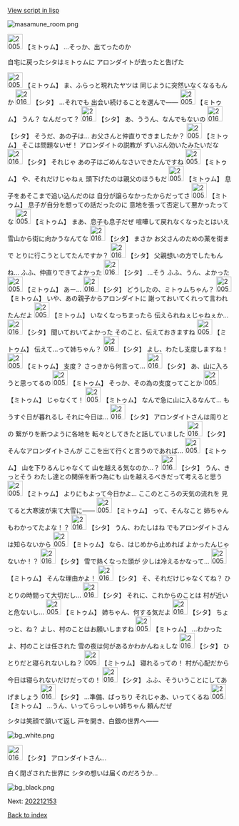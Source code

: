 [View script in lisp](../scripts/202212151.txt)

![masamune_room.png](../images/backgrounds/masamune_room.png)

<img src="../images/units/200531.png" alt="200531.png" height="34"/>
【ミトゥム】
…そっか、出てったのか

自宅に戻ったシタはミトゥムに
アロンダイトが去ったと告げた

<img src="../images/units/200531.png" alt="200531.png" height="34"/>
【ミトゥム】
ま、ふらっと現れたヤツは
同じように突然いなくなるもんか

<img src="../images/units/201621.png" alt="201621.png" height="34"/>
【シタ】
…それでも
出会い続けることを選んで――

<img src="../images/units/200531.png" alt="200531.png" height="34"/>
【ミトゥム】
うん？
なんだって？

<img src="../images/units/201621.png" alt="201621.png" height="34"/>
【シタ】
あ、ううん、なんでもないの

<img src="../images/units/201621.png" alt="201621.png" height="34"/>
【シタ】
そうだ、あの子は…
お父さんと仲直りできましたか？

<img src="../images/units/200531.png" alt="200531.png" height="34"/>
【ミトゥム】
そこは問題ないぜ！
アロンダイトの説教が
ずいぶん効いたみたいだな

<img src="../images/units/201621.png" alt="201621.png" height="34"/>
【シタ】
それじゃ
あの子はごめんなさいできたんですね

<img src="../images/units/200531.png" alt="200531.png" height="34"/>
【ミトゥム】
や、それだけじゃねぇ
頭下げたのは親父のほうもだ

<img src="../images/units/200531.png" alt="200531.png" height="34"/>
【ミトゥム】
息子をあそこまで追い込んだのは
自分が譲らなかったからだってさ

<img src="../images/units/200531.png" alt="200531.png" height="34"/>
【ミトゥム】
息子が自分を想っての話だったのに
意地を張って否定して悪かったってな

<img src="../images/units/200531.png" alt="200531.png" height="34"/>
【ミトゥム】
まあ、息子も息子だぜ
喧嘩して戻れなくなったとはいえ
雪山から街に向かうなんてな

<img src="../images/units/201621.png" alt="201621.png" height="34"/>
【シタ】
まさか
お父さんのための薬を街まで
とりに行こうとしてたんですか？

<img src="../images/units/201621.png" alt="201621.png" height="34"/>
【シタ】
父親想いの方でしたもんね…
ふふ、仲直りできてよかった

<img src="../images/units/201621.png" alt="201621.png" height="34"/>
【シタ】
…そう
ふふ、うん、よかった

<img src="../images/units/200531.png" alt="200531.png" height="34"/>
【ミトゥム】
あー…

<img src="../images/units/201621.png" alt="201621.png" height="34"/>
【シタ】
どうしたの、ミトゥムちゃん？

<img src="../images/units/200531.png" alt="200531.png" height="34"/>
【ミトゥム】
いや、あの親子からアロンダイトに
謝っておいてくれって言われたんだよ

<img src="../images/units/200531.png" alt="200531.png" height="34"/>
【ミトゥム】
いなくなっちまったら
伝えられねぇじゃねぇか…

<img src="../images/units/201621.png" alt="201621.png" height="34"/>
【シタ】
聞いておいてよかった
そのこと、伝えておきますね

<img src="../images/units/200531.png" alt="200531.png" height="34"/>
【ミトゥム】
伝えて…って姉ちゃん？

<img src="../images/units/201621.png" alt="201621.png" height="34"/>
【シタ】
よし、わたし支度しますね！

<img src="../images/units/200531.png" alt="200531.png" height="34"/>
【ミトゥム】
支度？
さっきから何言って…

<img src="../images/units/201621.png" alt="201621.png" height="34"/>
【シタ】
あ、山に入ろうと思ってるの

<img src="../images/units/200531.png" alt="200531.png" height="34"/>
【ミトゥム】
そっか、その為の支度ってことか

<img src="../images/units/200531.png" alt="200531.png" height="34"/>
【ミトゥム】
じゃなくて！

<img src="../images/units/200531.png" alt="200531.png" height="34"/>
【ミトゥム】
なんで急に山に入るなんて…
もうすぐ日が暮れるし
それに今日は…

<img src="../images/units/201621.png" alt="201621.png" height="34"/>
【シタ】
アロンダイトさんは周りとの
繋がりを断つように各地を
転々としてきたと話していました

<img src="../images/units/201621.png" alt="201621.png" height="34"/>
【シタ】
そんなアロンダイトさんが
ここを出て行くと言うのであれば…

<img src="../images/units/200531.png" alt="200531.png" height="34"/>
【ミトゥム】
山を下りるんじゃなくて
山を越える気なのか…？

<img src="../images/units/201621.png" alt="201621.png" height="34"/>
【シタ】
うん、きっとそう
わたし達との関係を断つ為にも
山を越えるべきだって考えると思う

<img src="../images/units/200531.png" alt="200531.png" height="34"/>
【ミトゥム】
よりにもよって今日かよ…
ここのところの天気の流れを
見てると大寒波が来て大雪に――

<img src="../images/units/200531.png" alt="200531.png" height="34"/>
【ミトゥム】
って、そんなこと
姉ちゃんもわかってたよな！？

<img src="../images/units/201621.png" alt="201621.png" height="34"/>
【シタ】
うん、わたしはね
でもアロンダイトさんは知らないから

<img src="../images/units/200531.png" alt="200531.png" height="34"/>
【ミトゥム】
なら、はじめから止めれば
よかったんじゃないか！？

<img src="../images/units/201621.png" alt="201621.png" height="34"/>
【シタ】
雪で熱くなった頭が
少しは冷えるかなって…

<img src="../images/units/200531.png" alt="200531.png" height="34"/>
【ミトゥム】
そんな理由かよ！

<img src="../images/units/201621.png" alt="201621.png" height="34"/>
【シタ】
そ、それだけじゃなくてね？
ひとりの時間って大切だし…

<img src="../images/units/201621.png" alt="201621.png" height="34"/>
【シタ】
それに、これからのことは
村が近いと危ないし…

<img src="../images/units/200531.png" alt="200531.png" height="34"/>
【ミトゥム】
姉ちゃん、何する気だよ

<img src="../images/units/201621.png" alt="201621.png" height="34"/>
【シタ】
ちょっと、ね？
よし、村のことはお願いしますね

<img src="../images/units/200531.png" alt="200531.png" height="34"/>
【ミトゥム】
…わかったよ、村のことは任された
雪の夜は何があるかわかんねぇしな

<img src="../images/units/201621.png" alt="201621.png" height="34"/>
【シタ】
ひとりだと寝られないしね？

<img src="../images/units/200531.png" alt="200531.png" height="34"/>
【ミトゥム】
寝れるっての！
村が心配だから
今日は寝られないだけだっての！

<img src="../images/units/201621.png" alt="201621.png" height="34"/>
【シタ】
ふふ、そういうことにしてあげましょう

<img src="../images/units/201621.png" alt="201621.png" height="34"/>
【シタ】
…準備、ばっちり
それじゃあ、いってくるね

<img src="../images/units/200531.png" alt="200531.png" height="34"/>
【ミトゥム】
…うん、いってらっしゃい姉ちゃん
頼んだぜ

シタは笑顔で頷いて返し
戸を開き、白銀の世界へ――

![bg_white.png](../images/backgrounds/bg_white.png)

<img src="../images/units/201621.png" alt="201621.png" height="34"/>
【シタ】
アロンダイトさん…

白く閉ざされた世界に
シタの想いは届くのだろうか…

![bg_black.png](../images/backgrounds/bg_black.png)


Next: [202212153](202212153.md)

[Back to index](index.md)
